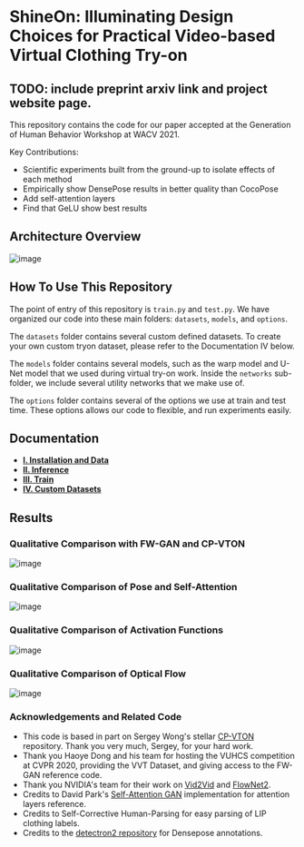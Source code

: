 # ShineOn: Illuminating Design Choices for Practical Video-based Virtual Clothing Try-on

## TODO: include preprint arxiv link and project website page.

This repository contains the code for our paper accepted at the 
Generation of Human Behavior Workshop at WACV 2021.

Key Contributions:
- Scientific experiments built from the ground-up to isolate effects of each method
- Empirically show DensePose results in better quality than CocoPose
- Add self-attention layers
- Find that GeLU show best results

## Architecture Overview
![image](images/pipeline.png)


## How To Use This Repository
The point of entry of this repository is `train.py` and `test.py`. We have organized
our code into these main folders: `datasets`, `models`, and `options`.

The `datasets` folder contains several custom defined datasets. To create your own custom tryon dataset,
please refer to the Documentation IV below.

The `models` folder contains several models, such as the warp model and U-Net model
that we used during virtual try-on work. Inside the `networks` sub-folder, we include several
utility networks that we make use of.

The `options` folder contains several of the options we use at train and test time.
These options allows our code to flexible, and run experiments easily.

## Documentation
- [**I. Installation and Data**](docs/1_installation_and_data.md)
- [**II. Inference**](docs/2_inference.md)
- [**III. Train**](docs/3_train.md)
- [**IV. Custom Datasets**](docs/4_custom_tryon_dataset.md)


## Results

### Qualitative Comparison with FW-GAN and CP-VTON
![image](images/shine_on_comparison.png)

### Qualitative Comparison of Pose and Self-Attention
![image](images/shine_on_pose_comparison.png)

### Qualitative Comparison of Activation Functions
![image](images/shine_on_activation_functions.png)

### Qualitative Comparison of Optical Flow
![image](images/shine_on_flow.png)

### Acknowledgements and Related Code
- This code is based in part on Sergey Wong's stellar [CP-VTON](https://github.com/sergeywong/cp-vton) repository. Thank you very much,
Sergey, for your hard work.
- Thank you Haoye Dong and his team for hosting the VUHCS competition at CVPR 2020, 
providing the VVT Dataset, and giving access to the FW-GAN reference code.
- Thank you NVIDIA's team for their work on [Vid2Vid](https://github.com/NVIDIA/vid2vid) and [FlowNet2](https://github.com/NVIDIA/flownet2-pytorch).
- Credits to David Park's [Self-Attention GAN](https://github.com/heykeetae/Self-Attention-GAN) implementation for attention layers reference.
- Credits to Self-Corrective Human-Parsing for easy parsing of LIP clothing labels.
- Credits to the [detectron2 repository](https://github.com/facebookresearch/detectron2) for Densepose annotations.
